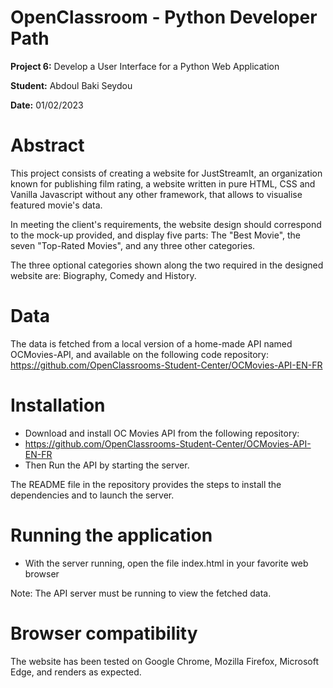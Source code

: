 # OpenClassroom - Python Developer Path

**Project 6:** Develop a User Interface for a Python Web Application

**Student:** Abdoul Baki Seydou

**Date:** 01/02/2023

# Abstract

This project consists of creating a website for JustStreamIt, an organization known for publishing film rating,
a website written in pure HTML, CSS and Vanilla Javascript without any other framework, 
that allows to visualise featured movie's data.

In meeting the client's requirements, the website design should correspond to the mock-up provided, 
and display five parts: The "Best Movie", the seven "Top-Rated Movies", and any three other categories.

The three optional categories shown along the two required in the designed website are: 
Biography, Comedy and History.

# Data
The data is fetched from a local version of a home-made API named OCMovies-API, and available 
on the following code repository: https://github.com/OpenClassrooms-Student-Center/OCMovies-API-EN-FR

# Installation
* Download and install OC Movies API from the following repository: 
* https://github.com/OpenClassrooms-Student-Center/OCMovies-API-EN-FR
* Then Run the API by starting the server.

The README file in the repository provides the steps to install the dependencies and to launch the server.

# Running the application

* With the server running, open the file index.html in your favorite web browser

Note: The API server must be running to view the fetched data.

# Browser compatibility
The website has been tested on Google Chrome, Mozilla Firefox, Microsoft Edge, and renders as expected.
